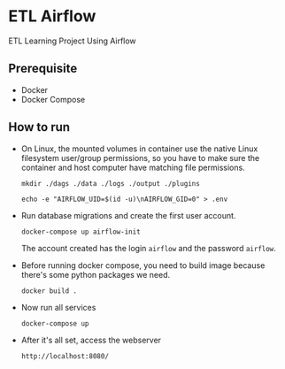 # ETL Airflow

ETL Learning Project Using Airflow

## Prerequisite

- Docker
- Docker Compose

## How to run

- On Linux, the mounted volumes in container use the native Linux filesystem user/group permissions, so you have to make sure the container and host computer have matching file permissions.

    `mkdir ./dags ./data ./logs ./output ./plugins`

    `echo -e "AIRFLOW_UID=$(id -u)\nAIRFLOW_GID=0" > .env`

- Run database migrations and create the first user account.

    `docker-compose up airflow-init`

    The account created has the login `airflow` and the password `airflow`.

- Before running docker compose, you need to build image because there's some python packages we need.

    `docker build .`

- Now run all services

    `docker-compose up`

- After it's all set, access the webserver

    `http://localhost:8080/`
